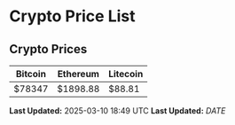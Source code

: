 # Crypto Price List

## Crypto Prices
| Bitcoin | Ethereum | Litecoin |
| ------- | -------- | -------- |
| $78347 | $1898.88 | $88.81 |
**Last Updated:** 2025-03-10 18:49 UTC
**Last Updated:** $DATE$

